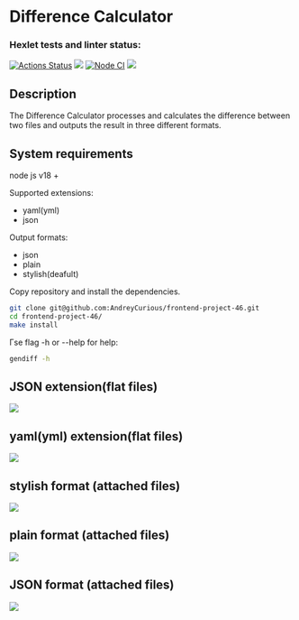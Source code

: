 <h1>Difference Calculator</h1>

### Hexlet tests and linter status:
[![Actions Status](https://github.com/AndreyCurious/frontend-project-46/workflows/hexlet-check/badge.svg)](https://github.com/AndreyCurious/frontend-project-46/actions)      <a href="https://codeclimate.com/github/AndreyCurious/frontend-project-46/maintainability"><img src="https://api.codeclimate.com/v1/badges/4072cddf8189de6e87d2/maintainability" /></a>      [![Node CI](https://github.com/AndreyCurious/frontend-project-46/actions/workflows/nodejs.yml/badge.svg)](https://github.com/AndreyCurious/frontend-project-46/actions/workflows/nodejs.yml)      <a href="https://codeclimate.com/github/AndreyCurious/frontend-project-46/test_coverage"><img src="https://api.codeclimate.com/v1/badges/4072cddf8189de6e87d2/test_coverage" /></a>


## Description
The Difference Calculator processes and calculates the difference between two files and outputs the result in three different formats.
## System requirements
node  js v18 +

Supported extensions: 
- yaml(yml)
- json

Output formats:
- json 
- plain 
- stylish(deafult)

Copy repository and install the dependencies.

```sh
git clone git@github.com:AndreyCurious/frontend-project-46.git
cd frontend-project-46/
make install
```
Гse flag -h or --help for help: 
```sh
gendiff -h 
```

<h2>JSON extension(flat files)</h2>
<a href="https://asciinema.org/a/YwItbjYomJ0AtpgrsauQqOKXF" target="_blank"><img src="https://asciinema.org/a/YwItbjYomJ0AtpgrsauQqOKXF.svg" /></a>

<h2>yaml(yml) extension(flat files)</h2>
<a href="https://asciinema.org/a/R7FWtHDKGjeBw15puRz1LDnX4" target="_blank"><img src="https://asciinema.org/a/R7FWtHDKGjeBw15puRz1LDnX4.svg" /></a>

<h2>stylish format (attached files)</h2>
<a href="https://asciinema.org/a/JW9lzGDcGjTWToaWL8TuSHOrb" target="_blank"><img src="https://asciinema.org/a/JW9lzGDcGjTWToaWL8TuSHOrb.svg" /></a>

<h2>plain format (attached files)</h2>
<a href="https://asciinema.org/a/ZY1SSW1qCVjU6Uw0Hmr9tKJFa" target="_blank"><img src="https://asciinema.org/a/ZY1SSW1qCVjU6Uw0Hmr9tKJFa.svg" /></a>

<h2>JSON format (attached files)</h2>
<a href="https://asciinema.org/a/F1yrKaPGdmlutRjzf0o4t9dNM" target="_blank"><img src="https://asciinema.org/a/F1yrKaPGdmlutRjzf0o4t9dNM.svg" /></a>
